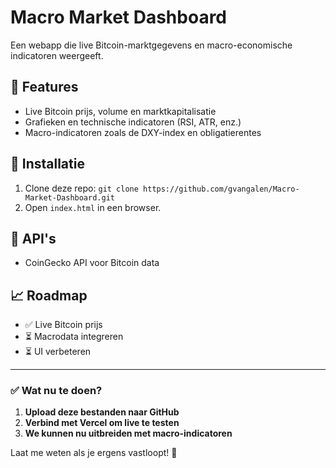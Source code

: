 # Macro Market Dashboard

Een webapp die live Bitcoin-marktgegevens en macro-economische indicatoren weergeeft.

## 📌 Features
- Live Bitcoin prijs, volume en marktkapitalisatie
- Grafieken en technische indicatoren (RSI, ATR, enz.)
- Macro-indicatoren zoals de DXY-index en obligatierentes

## 🚀 Installatie
1. Clone deze repo: `git clone https://github.com/gvangalen/Macro-Market-Dashboard.git`
2. Open `index.html` in een browser.

## 📡 API's
- CoinGecko API voor Bitcoin data

## 📈 Roadmap
- ✅ Live Bitcoin prijs
- ⏳ Macrodata integreren
- ⏳ UI verbeteren

---

### ✅ **Wat nu te doen?**
1. **Upload deze bestanden naar GitHub**
2. **Verbind met Vercel om live te testen**
3. **We kunnen nu uitbreiden met macro-indicatoren**

Laat me weten als je ergens vastloopt! 🚀

